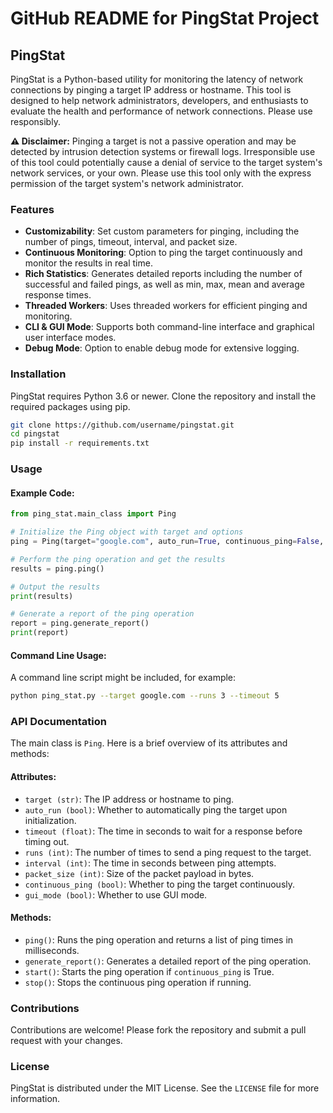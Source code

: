 # GitHub README for PingStat Project

## PingStat

PingStat is a Python-based utility for monitoring the latency of network connections by pinging a target IP address or hostname. This tool is designed to help network administrators, developers, and enthusiasts to evaluate the health and performance of network connections. Please use responsibly.

**⚠ Disclaimer:** Pinging a target is not a passive operation and may be detected by intrusion detection systems or firewall logs. Irresponsible use of this tool could potentially cause a denial of service to the target system's network services, or your own. Please use this tool only with the express permission of the target system's network administrator.

### Features

- **Customizability**: Set custom parameters for pinging, including the number of pings, timeout, interval, and packet size.
- **Continuous Monitoring**: Option to ping the target continuously and monitor the results in real time.
- **Rich Statistics**: Generates detailed reports including the number of successful and failed pings, as well as min, max, mean and average response times.
- **Threaded Workers**: Uses threaded workers for efficient pinging and monitoring.
- **CLI & GUI Mode**: Supports both command-line interface and graphical user interface modes.
- **Debug Mode**: Option to enable debug mode for extensive logging.

### Installation

PingStat requires Python 3.6 or newer. Clone the repository and install the required packages using pip.

```sh
git clone https://github.com/username/pingstat.git
cd pingstat
pip install -r requirements.txt
```

### Usage

#### Example Code:

```python
from ping_stat.main_class import Ping

# Initialize the Ping object with target and options
ping = Ping(target="google.com", auto_run=True, continuous_ping=False, timeout=5, runs=3)

# Perform the ping operation and get the results
results = ping.ping()

# Output the results
print(results)

# Generate a report of the ping operation
report = ping.generate_report()
print(report)
```

#### Command Line Usage:

A command line script might be included, for example:

```sh
python ping_stat.py --target google.com --runs 3 --timeout 5
```

### API Documentation

The main class is `Ping`. Here is a brief overview of its attributes and methods:

#### Attributes:

- `target (str)`: The IP address or hostname to ping.
- `auto_run (bool)`: Whether to automatically ping the target upon initialization.
- `timeout (float)`: The time in seconds to wait for a response before timing out.
- `runs (int)`: The number of times to send a ping request to the target.
- `interval (int)`: The time in seconds between ping attempts.
- `packet_size (int)`: Size of the packet payload in bytes.
- `continuous_ping (bool)`: Whether to ping the target continuously.
- `gui_mode (bool)`: Whether to use GUI mode.

#### Methods:

- `ping()`: Runs the ping operation and returns a list of ping times in milliseconds.
- `generate_report()`: Generates a detailed report of the ping operation.
- `start()`: Starts the ping operation if `continuous_ping` is True.
- `stop()`: Stops the continuous ping operation if running.

### Contributions

Contributions are welcome! Please fork the repository and submit a pull request with your changes.

### License

PingStat is distributed under the MIT License. See the `LICENSE` file for more information.
